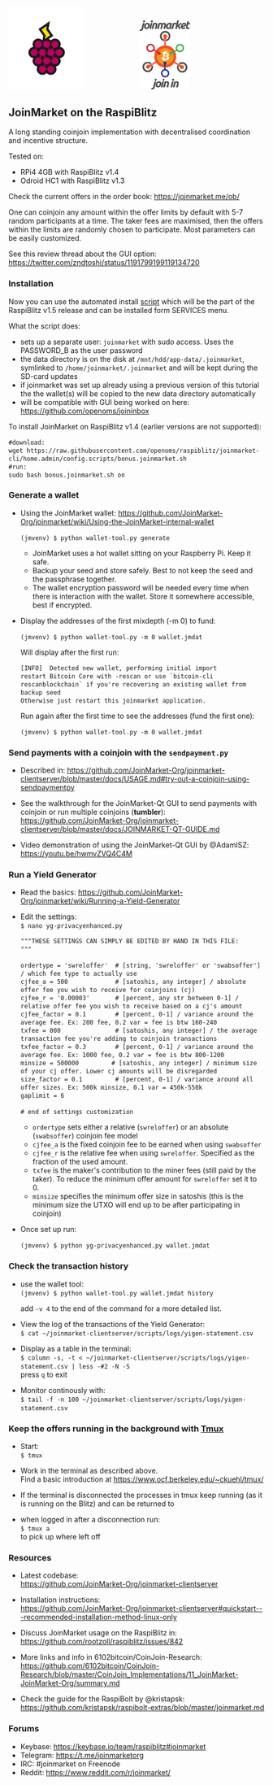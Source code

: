 <p align="left">
  <img width="150"  src="../images/RaspiBlitz_Logo_Berry.png">
  <img width="100" >
  <img width="100" src="../images/joinmarket_logo.png">

</p>

## JoinMarket on the RaspiBlitz
A long standing coinjoin implementation with decentralised coordination and incentive structure.

Tested on:
* RPi4 4GB with RaspiBlitz v1.4
* Odroid HC1 with RaspiBlitz v1.3

Check the current offers in the order book: https://joinmarket.me/ob/  

One can coinjoin any amount within the offer limits by default with 5-7 random participants at a time. The taker fees are maximised, then the offers within the limits are randomly chosen to participate. Most parameters can be easily customized.

See this review thread about the GUI option: https://twitter.com/zndtoshi/status/1191799199119134720

### Installation

Now you can use the automated install [script](https://github.com/rootzoll/raspiblitz/blob/v1.5/home.admin/config.scripts/bonus.joinmarket.sh) which will be the part of the RaspiBlitz v1.5 release and can be installed form SERVICES menu.

What the script does:

* sets up a separate user: `joinmarket` with sudo access. Uses the PASSWORD_B as the user password
* the data directory is on the disk at `/mnt/hdd/app-data/.joinmarket`, symlinked to `/home/joinmarket/.joinmarket` and will be kept during the SD-card updates
* if joinmarket was set up already using a previous version of this tutorial the the wallet(s) will be copied to the new data directory automatically
* will be compatible with GUI being worked on here: https://github.com/openoms/joininbox


To install JoinMarket on RaspiBlitz v1.4 (earlier versions are not supported):

```
#download:
wget https://raw.githubusercontent.com/openoms/raspiblitz/joinmarket-cli/home.admin/config.scripts/bonus.joinmarket.sh
#run:
sudo bash bonus.joinmarket.sh on
```

### Generate a wallet
* Using the JoinMarket wallet: https://github.com/JoinMarket-Org/joinmarket/wiki/Using-the-JoinMarket-internal-wallet

    `(jmvenv) $ python wallet-tool.py generate`  
    * JoinMarket uses a hot wallet sitting on your Raspberry Pi. Keep it safe.
    * Backup your seed and store safely. Best to not keep the seed and the passphrase together.
    * The wallet encryption password will be needed every time when there is interaction with the wallet. Store it somewhere accessible, best if encrypted.

* Display the addresses of the first mixdepth (-m 0) to fund:  

    `(jmvenv) $ python wallet-tool.py -m 0 wallet.jmdat`  
    
    Will display after the first run:
    
    ```
    [INFO]  Detected new wallet, performing initial import
    restart Bitcoin Core with -rescan or use `bitcoin-cli rescanblockchain` if you're recovering an existing wallet from backup seed
    Otherwise just restart this joinmarket application.
    ```
    
    Run again after the first time to see the addresses (fund the first one):
    
    `(jmvenv) $ python wallet-tool.py -m 0 wallet.jmdat`  

### Send payments with a coinjoin with the `sendpayment.py`

* Described in: https://github.com/JoinMarket-Org/joinmarket-clientserver/blob/master/docs/USAGE.md#try-out-a-coinjoin-using-sendpaymentpy

* See the walkthrough for the JoinMarket-Qt GUI to send payments with coinjoin or run multiple coinjoins (**tumbler**): <https://github.com/JoinMarket-Org/joinmarket-clientserver/blob/master/docs/JOINMARKET-QT-GUIDE.md>

* Video demonstration of using the JoinMarket-Qt GUI by @AdamISZ: <https://youtu.be/hwmvZVQ4C4M>

### Run a Yield Generator
* Read the basics: https://github.com/JoinMarket-Org/joinmarket/wiki/Running-a-Yield-Generator  

* Edit the settings:  
    `$ nano yg-privacyenhanced.py`

    ```
    """THESE SETTINGS CAN SIMPLY BE EDITED BY HAND IN THIS FILE:
    """
    
    ordertype = 'swreloffer'  # [string, 'swreloffer' or 'swabsoffer'] / which fee type to actually use
    cjfee_a = 500             # [satoshis, any integer] / absolute offer fee you wish to receive for coinjoins (cj)
    cjfee_r = '0.00003'       # [percent, any str between 0-1] / relative offer fee you wish to receive based on a cj's amount
    cjfee_factor = 0.1        # [percent, 0-1] / variance around the average fee. Ex: 200 fee, 0.2 var = fee is btw 160-240
    txfee = 000               # [satoshis, any integer] / the average transaction fee you're adding to coinjoin transactions
    txfee_factor = 0.3        # [percent, 0-1] / variance around the average fee. Ex: 1000 fee, 0.2 var = fee is btw 800-1200
    minsize = 500000         # [satoshis, any integer] / minimum size of your cj offer. Lower cj amounts will be disregarded
    size_factor = 0.1         # [percent, 0-1] / variance around all offer sizes. Ex: 500k minsize, 0.1 var = 450k-550k
    gaplimit = 6

    # end of settings customization
    ```
    * `ordertype` sets either a relative (`swreloffer`) or an absolute (`swabsoffer`) coinjoin fee model
    * `cjfee_a` is the fixed coinjoin fee to be earned when using `swabsoffer`
    * `cjfee_r` is the relative fee when using `swreloffer`. Specified as the fraction of the used amount.
    * `txfee` is the maker's contribution to the miner fees (still paid by the taker). To reduce the minimum offer amount for `swreloffer` set it to 0.    
    * `minsize` specifies the minimum offer size in satoshis (this is the minimum size the UTXO will end up to be after participating in coinjoin)


* Once set up run:

    `(jmvenv) $ python yg-privacyenhanced.py wallet.jmdat`

### Check the transaction history

* use the wallet tool:  
    `(jmvenv) $ python wallet-tool.py wallet.jmdat history`

    add `-v 4` to the end of the command for a more detailed list.

* View the log of the transactions of the Yield Generator:  
    `$ cat ~/joinmarket-clientserver/scripts/logs/yigen-statement.csv`
    

* Display as a table in the terminal:  
    `$ column -s, -t < ~/joinmarket-clientserver/scripts/logs/yigen-statement.csv | less -#2 -N -S`  
    press `q` to exit

* Monitor continously with:  
    `$ tail -f -n 100 ~/joinmarket-clientserver/scripts/logs/yigen-statement.csv`


### Keep the offers running in the background with [Tmux](https://github.com/tmux/tmux#welcome-to-tmux)

* Start:  
`$ tmux`

* Work in the terminal as described above.  
Find a basic introduction at https://www.ocf.berkeley.edu/~ckuehl/tmux/
* If the terminal is disconnected the processes in tmux keep running (as it is running on the Blitz) and can be returned to
* when logged in after a disconnection run:  
`$ tmux a`  
    to pick up where left off

### Resources
* Latest codebase:  
<https://github.com/JoinMarket-Org/joinmarket-clientserver>

* Installation instructions:  
<https://github.com/JoinMarket-Org/joinmarket-clientserver#quickstart---recommended-installation-method-linux-only>

* Discuss JoinMarket usage on the RaspiBlitz in:
<https://github.com/rootzoll/raspiblitz/issues/842>

* More links and info in 6102bitcoin/CoinJoin-Research:  
https://github.com/6102bitcoin/CoinJoin-Research/blob/master/CoinJoin_Implementations/11_JoinMarket-JoinMarket-Org/summary.md

* Check the guide for the RaspiBolt by @kristapsk:  
https://github.com/kristapsk/raspibolt-extras/blob/master/joinmarket.md

### Forums

* Keybase: https://keybase.io/team/raspiblitz#joinmarket  
* Telegram: https://t.me/joinmarketorg  
* IRC: #joinmarket on Freenode  
* Reddit: https://www.reddit.com/r/joinmarket/  
